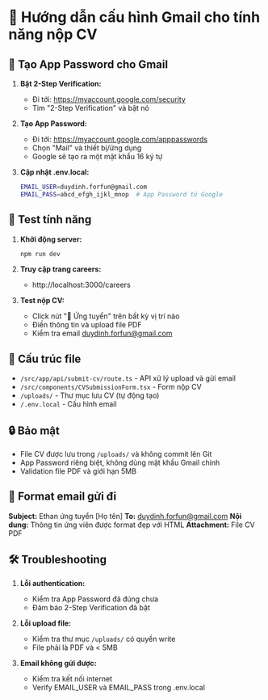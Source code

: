 # 📧 Hướng dẫn cấu hình Gmail cho tính năng nộp CV

## 🔑 Tạo App Password cho Gmail

1. **Bật 2-Step Verification:**
   - Đi tới: https://myaccount.google.com/security
   - Tìm "2-Step Verification" và bật nó

2. **Tạo App Password:**
   - Đi tới: https://myaccount.google.com/apppasswords
   - Chọn "Mail" và thiết bị/ứng dụng
   - Google sẽ tạo ra một mật khẩu 16 ký tự

3. **Cập nhật .env.local:**
   ```bash
   EMAIL_USER=duydinh.forfun@gmail.com
   EMAIL_PASS=abcd_efgh_ijkl_mnop  # App Password từ Google
   ```

## 🚀 Test tính năng

1. **Khởi động server:**
   ```bash
   npm run dev
   ```

2. **Truy cập trang careers:**
   - http://localhost:3000/careers

3. **Test nộp CV:**
   - Click nút "🌱 Ứng tuyển" trên bất kỳ vị trí nào
   - Điền thông tin và upload file PDF
   - Kiểm tra email duydinh.forfun@gmail.com

## 📁 Cấu trúc file

- `/src/app/api/submit-cv/route.ts` - API xử lý upload và gửi email
- `/src/components/CVSubmissionForm.tsx` - Form nộp CV
- `/uploads/` - Thư mục lưu CV (tự động tạo)
- `/.env.local` - Cấu hình email

## 🔒 Bảo mật

- File CV được lưu trong `/uploads/` và không commit lên Git
- App Password riêng biệt, không dùng mật khẩu Gmail chính
- Validation file PDF và giới hạn 5MB

## 📧 Format email gửi đi

**Subject:** Ethan ứng tuyển [Họ tên]
**To:** duydinh.forfun@gmail.com
**Nội dung:** Thông tin ứng viên được format đẹp với HTML
**Attachment:** File CV PDF

## 🛠️ Troubleshooting

1. **Lỗi authentication:**
   - Kiểm tra App Password đã đúng chưa
   - Đảm bảo 2-Step Verification đã bật

2. **Lỗi upload file:**
   - Kiểm tra thư mục `/uploads/` có quyền write
   - File phải là PDF và < 5MB

3. **Email không gửi được:**
   - Kiểm tra kết nối internet
   - Verify EMAIL_USER và EMAIL_PASS trong .env.local

